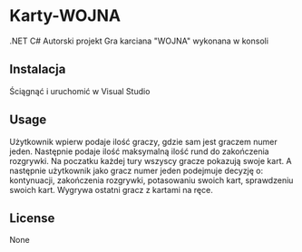 # Karty-WOJNA

.NET C#
Autorski projekt
Gra karciana "WOJNA" wykonana w konsoli

## Instalacja

Ściągnąć i uruchomić w Visual Studio

## Usage

Użytkownik wpierw podaje ilość graczy, gdzie sam jest graczem numer jeden. Następnie podaje ilość maksymalną ilość rund do zakończenia rozgrywki. Na poczatku każdej tury wszyscy gracze pokazują swoje kart.
A następnie użytkownik jako gracz numer jeden podejmuje decyzję o: kontynuacji, zakończenia rozgrywki, potasowaniu swoich kart, sprawdzeniu swoich kart. Wygrywa ostatni gracz z kartami na ręce. 

## License

 None
 
